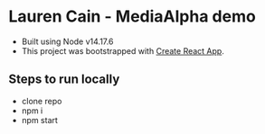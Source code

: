 # Lauren Cain - MediaAlpha demo

- Built using Node v14.17.6
- This project was bootstrapped with [Create React App](https://github.com/facebook/create-react-app).

## Steps to run locally

- clone repo
- npm i
- npm start
